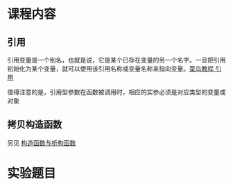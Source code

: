 # 课程内容
## 引用
引用变量是一个别名，也就是说，它是某个已存在变量的另一个名字。一旦把引用初始化为某个变量，就可以使用该引用名称或变量名称来指向变量。[菜鸟教程 引用](https://www.runoob.com/cplusplus/cpp-references.html)

值得注意的是，引用型参数在函数被调用时，相应的实参必须是对应类型的变量或对象
## 拷贝构造函数
另见 [构造函数与析构函数]((https://github.com/GongCheng1919/CodesforCPPCourse/blob/master/%E7%89%B9%E8%89%B2%E7%8F%AD%E9%AB%98%E7%BA%A7%E8%AF%AD%E8%A8%80%E7%A8%8B%E5%BA%8F%E8%AE%BE%E8%AE%A1-%E5%AE%9E%E9%AA%8C%E8%AF%BE2-2/03-%E6%9E%84%E9%80%A0%E4%B8%8E%E6%9E%90%E6%9E%84%E5%87%BD%E6%95%B0/README.md#%E6%9E%84%E9%80%A0%E5%87%BD%E6%95%B0))
# 实验题目

